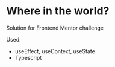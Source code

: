 # Where in the world?

Solution for Frontend Mentor challenge

Used:
- useEffect, useContext, useState
- Typescript